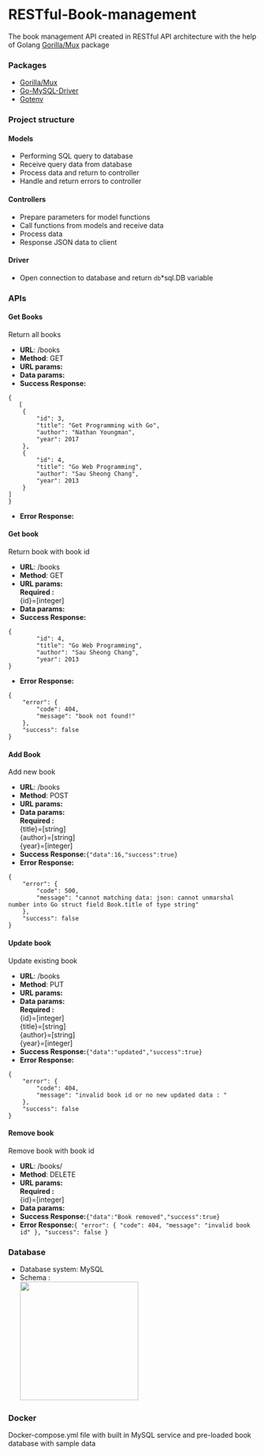 # RESTful-Book-management
The book management API created in RESTful API architecture with the help of Golang [Gorilla/Mux](https://github.com/gorilla/mux) package
### Packages
* [Gorilla/Mux](https://github.com/gorilla/mux) 
* [Go-MySQL-Driver](https://github.com/go-sql-driver/mysql)
* [Gotenv](https://github.com/subosito/gotenv)
### Project structure
#### Models
* Performing SQL query to database
* Receive query data from database
* Process data and return to controller
* Handle and return errors to controller
#### Controllers
* Prepare parameters for model functions
* Call functions from models and receive data
* Process data
* Response JSON data to client
#### Driver
* Open connection to database and return `db`*sql.DB  variable
### APIs

#### Get Books
Return all books
* __URL__: /books
* __Method__: GET
* __URL params:__<br>
* __Data params:__<br>
* __Success Response:__
```
{
   [
    {
        "id": 3,
        "title": "Get Programming with Go",
        "author": "Nathan Youngman",
        "year": 2017
    },
    {
        "id": 4,
        "title": "Go Web Programming",
        "author": "Sau Sheong Chang",
        "year": 2013
    }
]
}
```
* __Error Response:__
#### Get book
Return book with book id
* __URL__: /books
* __Method__: GET
* __URL params:__<br>
__Required :__<br>{id}=[integer]
* __Data params:__<br>
* __Success Response:__
```
{
        "id": 4,
        "title": "Go Web Programming",
        "author": "Sau Sheong Chang",
        "year": 2013
}
```
* __Error Response:__
```
{
    "error": {
        "code": 404,
        "message": "book not found!"
    },
    "success": false
}
```
#### Add Book
Add new book
* __URL__: /books
* __Method__: POST
* __URL params:__<br>
* __Data params:__<br>
__Required :__<br>{title}=[string]<br>{author}=[string]<br>{year}=[integer]
* __Success Response:__```{"data":16,"success":true}```
* __Error Response:__<br>
```
{
    "error": {
        "code": 500,
        "message": "cannot matching data: json: cannot unmarshal number into Go struct field Book.title of type string"
    },
    "success": false
}
```
#### Update book
Update existing book
* __URL__: /books
* __Method__: PUT
* __URL params:__<br>
* __Data params:__<br>
__Required :__<br>{id}=[integer]<br>{title}=[string]<br>{author}=[string]<br>{year}=[integer]
* __Success Response:__```{"data":"updated","success":true}```
* __Error Response:__
```
{
    "error": {
        "code": 404,
        "message": "invalid book id or no new updated data : "
    },
    "success": false
}
```
#### Remove book
Remove book with book id
* __URL__: /books/
* __Method__: DELETE
* __URL params:__<br>
__Required :__<br>{id}=[integer]
* __Data params:__<br>
* __Success Response:__```{"data":"Book removed","success":true}```
* __Error Response:__```{
    "error": {
        "code": 404,
        "message": "invalid book id"
    },
    "success": false
}```
### Database
* Database system: MySQL
* Schema :<br>
<img src="https://i.imgur.com/YlhC3AO.png" width="240"><br>
### Docker
Docker-compose.yml file with built in MySQL service and pre-loaded book database with sample data
